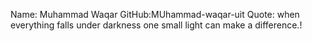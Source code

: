 Name: Muhammad Waqar
GitHub:MUhammad-waqar-uit
Quote: when everything falls under darkness one small light can make a difference.!
